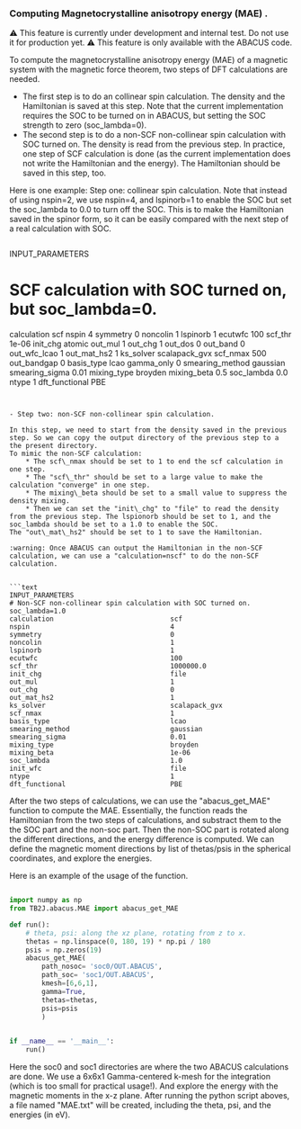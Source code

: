 ### Computing Magnetocrystalline anisotropy energy (MAE) .

:warning: This feature is currently under development and internal test. Do not use it for production yet.
:warning: This feature is only available with the ABACUS code. 


To compute the magnetocrystalline anisotropy energy (MAE) of a magnetic system with the magnetic force theorem, two steps of DFT calculations are needed.
- The first step is to do  an collinear spin calculation. The density and the Hamiltonian is saved at this step. Note that the current implementation requires the SOC to be turned on in ABACUS, but setting the SOC strength to zero (soc_lambda=0).
- The second step is to do a non-SCF non-collinear spin calculation with SOC turned on. The density is read from the previous step. In practice, one step of SCF calculation is done (as the current implementation does not write the Hamiltonian and the energy). The Hamiltonian should be saved in this step, too. 

Here is one example: 
Step one: collinear spin calculation.  Note that  instead of using  nspin=2, we use nspin=4, and  lspinorb=1 to enable the SOC but set the soc\_lambda  to 0.0 to turn off the SOC.  This is to make the Hamiltonian saved in the spinor form, so it can be easily compared with the next step of a real calculation with SOC. 

```text

```
INPUT_PARAMETERS
# SCF calculation with SOC turned on, but soc_lambda=0. 
calculation                             scf
nspin                                   4
symmetry                                0
noncolin                                1
lspinorb                                1
ecutwfc                                 100
scf_thr                                 1e-06
init_chg                                atomic
out_mul                                 1
out_chg                                 1
out_dos                                 0
out_band                                0
out_wfc_lcao                            1
out_mat_hs2                             1
ks_solver                               scalapack_gvx
scf_nmax                                500
out_bandgap                             0
basis_type                              lcao
gamma_only                              0
smearing_method                         gaussian
smearing_sigma                          0.01
mixing_type                             broyden
mixing_beta                             0.5
soc_lambda                              0.0
ntype                                   1
dft_functional                          PBE
```


- Step two: non-SCF non-collinear spin calculation. 

In this step, we need to start from the density saved in the previous step. So we can copy the output directory of the previous step to a the present directory.
To mimic the non-SCF calculation: 
    * The scf\_nmax should be set to 1 to end the scf calculation in one step.
    * The "scf\_thr" should be set to a large value to make the calculation "converge" in one step.
    * The mixing\_beta should be set to a small value to suppress the density mixing.
    * Then we can set the "init\_chg" to "file" to read the density from the previous step. The lspionorb should be set to 1, and the soc_lambda should be set to a 1.0 to enable the SOC. 
The "out\_mat\_hs2" should be set to 1 to save the Hamiltonian.

:warning: Once ABACUS can output the Hamiltonian in the non-SCF calculation, we can use a "calculation=nscf" to do the non-SCF calculation.


```text
INPUT_PARAMETERS
# Non-SCF non-collinear spin calculation with SOC turned on. soc_lambda=1.0
calculation                             scf
nspin                                   4
symmetry                                0
noncolin                                1
lspinorb                                1
ecutwfc                                 100
scf_thr                                 1000000.0 
init_chg                                file
out_mul                                 1
out_chg                                 0
out_mat_hs2                             1
ks_solver                               scalapack_gvx
scf_nmax                                1
basis_type                              lcao
smearing_method                         gaussian
smearing_sigma                          0.01
mixing_type                             broyden
mixing_beta                             1e-06
soc_lambda                              1.0
init_wfc                                file
ntype                                   1
dft_functional                          PBE
```


After the two steps of calculations, we can use the "abacus\_get\_MAE" function to compute the MAE. Essentially, the function reads the Hamiltonian from the two steps of calculations, and substract them to the the SOC part and the non-soc part. 
Then the non-SOC part is rotated along the different directions, and the energy difference is computed. We can define the magnetic moment directions by list of thetas/psis in the spherical coordinates, and explore the energies.

Here is an example of the usage of the function.

```python

import numpy as np
from TB2J.abacus.MAE import abacus_get_MAE

def run():
    # theta, psi: along the xz plane, rotating from z to x. 
    thetas = np.linspace(0, 180, 19) * np.pi / 180
    psis = np.zeros(19)
    abacus_get_MAE(
        path_nosoc= 'soc0/OUT.ABACUS',   
        path_soc= 'soc1/OUT.ABACUS',
        kmesh=[6,6,1],
        gamma=True,
        thetas=thetas, 
        psis=psis
        )
                                                                                        )

if __name__ == '__main__':
    run()
```


Here the soc0 and soc1 directories are where the two ABACUS calculations are done. We use a 6x6x1 Gamma-centered k-mesh for the integration (which is too small for practical usage!). And explore the energy with the magnetic moments in the x-z plane.
After running the python script aboves, a file named "MAE.txt" will be created, including the theta, psi, and the energies (in eV).  






